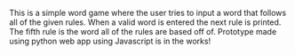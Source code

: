 This is a simple word game where the user tries to input a word that follows all of the given rules. When a valid word is entered the next rule is printed. The fifth rule is the word all of the rules are based off of. 
Prototype made using python web app using Javascript is in the works!
